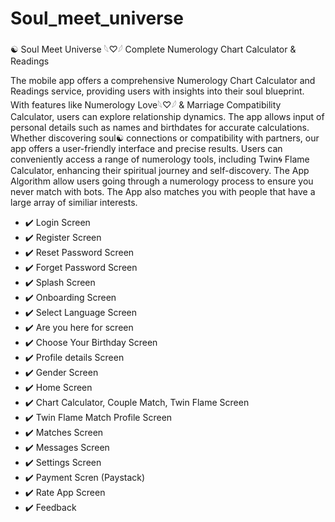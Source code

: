 # Soul_meet_universe
☯ Soul Meet Universe
𓆩♡𓆪 Complete Numerology Chart Calculator & Readings

The mobile app offers a comprehensive Numerology Chart Calculator and Readings service, providing users with insights into their soul blueprint. With features like Numerology Love𓆩♡𓆪 & Marriage Compatibility Calculator, users can explore relationship dynamics. The app allows input of personal details such as names and birthdates for accurate calculations. Whether discovering soul☯ connections or compatibility with partners, our app offers a user-friendly interface and precise results. Users can conveniently access a range of numerology tools, including Twin🌀 Flame Calculator, enhancing their spiritual journey and self-discovery. The App Algorithm allow users going through a numerology process to ensure you never match with bots. The App also matches you with people that have a large array of similiar interests.

- ✔️ Login Screen 
- ✔️ Register Screen
- ✔️ Reset Password Screen
- ✔️ Forget Password Screen
- ✔️ Splash Screen 
- ✔️ Onboarding Screen
- ✔️ Select Language Screen
- ✔️ Are you here for screen
- ✔️ Choose Your Birthday Screen
- ✔️ Profile details Screen
- ✔️ Gender Screen
- ✔️ Home Screen
- ✔️ Chart Calculator, Couple Match, Twin Flame Screen
- ✔️ Twin Flame Match Profile Screen
- ✔️ Matches Screen
- ✔️ Messages Screen
- ✔️ Settings Screen
- ✔️ Payment Scren (Paystack)
- ✔️ Rate App Screen
- ✔️ Feedback
